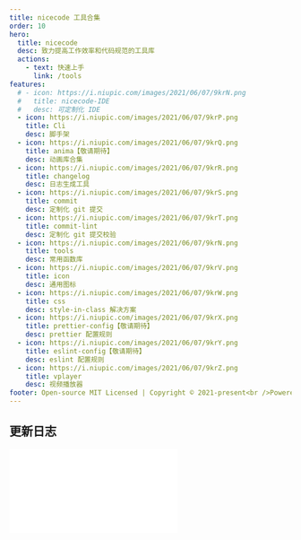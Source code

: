 ```yaml
---
title: nicecode 工具合集
order: 10
hero:
  title: nicecode
  desc: 致力提高工作效率和代码规范的工具库
  actions:
    - text: 快速上手
      link: /tools
features:
  # - icon: https://i.niupic.com/images/2021/06/07/9krN.png
  #   title: nicecode-IDE
  #   desc: 可定制化 IDE
  - icon: https://i.niupic.com/images/2021/06/07/9krP.png
    title: Cli
    desc: 脚手架
  - icon: https://i.niupic.com/images/2021/06/07/9krQ.png
    title: anima【敬请期待】
    desc: 动画库合集
  - icon: https://i.niupic.com/images/2021/06/07/9krR.png
    title: changelog
    desc: 日志生成工具
  - icon: https://i.niupic.com/images/2021/06/07/9krS.png
    title: commit
    desc: 定制化 git 提交
  - icon: https://i.niupic.com/images/2021/06/07/9krT.png
    title: commit-lint
    desc: 定制化 git 提交校验
  - icon: https://i.niupic.com/images/2021/06/07/9krN.png
    title: tools
    desc: 常用函数库
  - icon: https://i.niupic.com/images/2021/06/07/9krV.png
    title: icon
    desc: 通用图标
  - icon: https://i.niupic.com/images/2021/06/07/9krW.png
    title: css
    desc: style-in-class 解决方案
  - icon: https://i.niupic.com/images/2021/06/07/9krX.png
    title: prettier-config【敬请期待】
    desc: prettier 配置规则
  - icon: https://i.niupic.com/images/2021/06/07/9krY.png
    title: eslint-config【敬请期待】
    desc: eslint 配置规则
  - icon: https://i.niupic.com/images/2021/06/07/9krZ.png
    title: vplayer
    desc: 视频播放器
footer: Open-source MIT Licensed | Copyright © 2021-present<br />Powered by json
---
```


## 更新日志

<embed src="../changelog.md"></embed>
